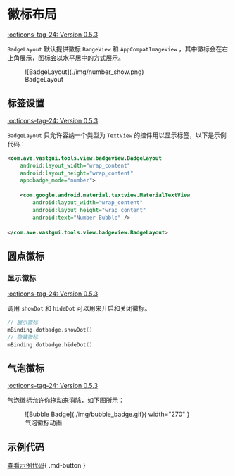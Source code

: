 # 徽标布局

[:octicons-tag-24: Version 0.5.3](https://ave.entropy2020.cn/version/tools/#053)

`BadgeLayout` 默认提供徽标 `BadgeView` 和 `AppCompatImageView` ，其中徽标会在右上角展示，图标会以水平居中的方式展示。

<figure markdown>
  ![BadgeLayout](./img/number_show.png)
  <figcaption>BadgeLayout</figcaption>
</figure>

## 标签设置

[:octicons-tag-24: Version 0.5.3](https://ave.entropy2020.cn/version/tools/#053)

`BadgeLayout` 只允许容纳一个类型为 `TextView` 的控件用以显示标签，以下是示例代码：

```xml
<com.ave.vastgui.tools.view.badgeview.BadgeLayout
    android:layout_width="wrap_content"
    android:layout_height="wrap_content"
    app:badge_mode="number">

    <com.google.android.material.textview.MaterialTextView
        android:layout_width="wrap_content"
        android:layout_height="wrap_content"
        android:text="Number Bubble" />

</com.ave.vastgui.tools.view.badgeview.BadgeLayout>
```

## 圆点徽标

### 显示徽标

[:octicons-tag-24: Version 0.5.3](https://ave.entropy2020.cn/version/tools/#053)

调用 `showDot` 和 `hideDot` 可以用来开启和关闭徽标。

```kotlin
// 展示徽标
mBinding.dotbadge.showDot()
// 隐藏徽标
mBinding.dotbadge.hideDot()
```

## 气泡徽标

[:octicons-tag-24: Version 0.5.3](https://ave.entropy2020.cn/version/tools/#053)

气泡徽标允许你拖动来消除，如下图所示：

<figure markdown>
  ![Bubble Badge](./img/bubble_badge.gif){ width="270" }
  <figcaption>气泡徽标动画</figcaption>
</figure>

## 示例代码

[查看示例代码](https://github.com/SakurajimaMaii/Android-Vast-Extension/blob/develop/app/src/main/kotlin/com/ave/vastgui/app/activity/view/BadgeViewActivity.kt){ .md-button }
